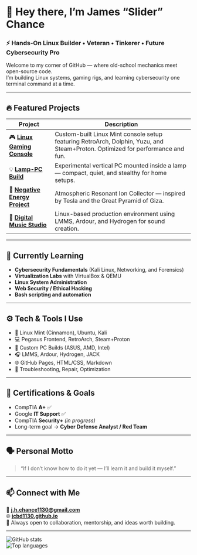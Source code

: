 
# 👋 Hey there, I’m **James “Slider” Chance**
### ⚡ Hands-On Linux Builder • Veteran • Tinkerer • Future Cybersecurity Pro

Welcome to my corner of GitHub — where old-school mechanics meet open-source code.  
I’m building Linux systems, gaming rigs, and learning cybersecurity one terminal command at a time.

---

## 🔥 Featured Projects

| Project | Description |
|----------|--------------|
| 🎮 [**Linux Gaming Console**](https://github.com/jcbd1130/linux-gaming-console) | Custom-built Linux Mint console setup featuring RetroArch, Dolphin, Yuzu, and Steam+Proton. Optimized for performance and fun. |
| 💡 [**Lamp-PC Build**](https://github.com/jcbd1130/lamp-pc-build) | Experimental vertical PC mounted inside a lamp — compact, quiet, and stealthy for home setups. |
| 🧲 [**Negative Energy Project**](https://github.com/jcbd1130/Negative-Energy) | Atmospheric Resonant Ion Collector — inspired by Tesla and the Great Pyramid of Giza. |
| 🎵 [**Digital Music Studio**](https://github.com/jcbd1130/digital-music-studio) | Linux-based production environment using LMMS, Ardour, and Hydrogen for sound creation. |

---

## 🧠 Currently Learning

- **Cybersecurity Fundamentals** (Kali Linux, Networking, and Forensics)
- **Virtualization Labs** with VirtualBox & QEMU  
- **Linux System Administration**
- **Web Security / Ethical Hacking**
- **Bash scripting and automation**

---

## ⚙️ Tech & Tools I Use

- 🐧 Linux Mint (Cinnamon), Ubuntu, Kali  
- 💻 Pegasus Frontend, RetroArch, Steam+Proton  
- 🔧 Custom PC Builds (ASUS, AMD, Intel)  
- 🎧 LMMS, Ardour, Hydrogen, JACK  
- 🌐 GitHub Pages, HTML/CSS, Markdown  
- 🧰 Troubleshooting, Repair, Optimization  

---

## 🧩 Certifications & Goals
- CompTIA **A+** ✅  
- Google **IT Support** ✅  
- CompTIA **Security+** *(in progress)*  
- Long-term goal → **Cyber Defense Analyst / Red Team**

---

## 🗣️ Personal Motto

> “If I don’t know how to do it yet — I’ll learn it and build it myself.”

---

## 📫 Connect with Me

📧 **[j.h.chance1130@gmail.com](mailto:j.h.chance1130@gmail.com)**  
🌐 **[jcbd1130.github.io](https://jcbd1130.github.io)**  
💬 Always open to collaboration, mentorship, and ideas worth building.

---

![GitHub stats](https://github-readme-stats.vercel.app/api?username=jcbd1130&show_icons=true&theme=vision-friendly-dark)  
![Top languages](https://github-readme-stats.vercel.app/api/top-langs/?username=jcbd1130&layout=compact&theme=vision-friendly-dark)
